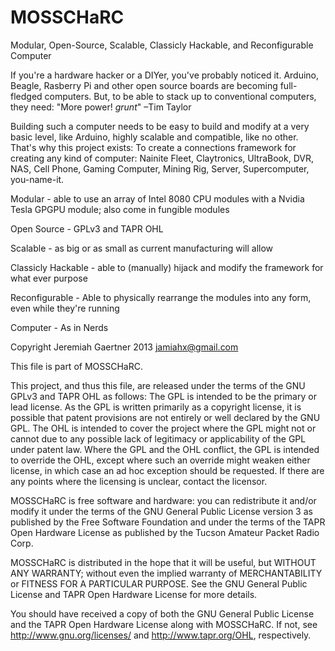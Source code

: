 MOSSCHaRC
========

Modular, Open-Source, Scalable, Classicly Hackable, and Reconfigurable Computer

If you're a hardware hacker or a DIYer, you've probably noticed it. Arduino, Beagle, Rasberry Pi and other open source boards are becoming full-fledged computers. But, to be able to stack up to conventional computers, they need:
				"More power! *grunt*" –Tim Taylor

Building such a computer needs to be easy to build and modify at a very basic level, like Arduino, highly scalable and compatible, like no other. That's why this project exists: To create a connections framework for creating any kind of computer: Nainite Fleet, Claytronics, UltraBook, DVR, NAS, Cell Phone, Gaming Computer, Mining Rig, Server, Supercomputer, you-name-it.

Modular - able to use an array of Intel 8080 CPU modules with a Nvidia Tesla GPGPU module; also come in fungible modules

Open Source - GPLv3 and TAPR OHL 

Scalable - as big or as small as current manufacturing will allow

Classicly Hackable - able to (manually) hijack and modify the framework for what ever purpose

Reconfigurable - Able to physically rearrange the modules into any form, even while they're running

Computer - As in Nerds




Copyright Jeremiah Gaertner 2013
jamiahx@gmail.com

This file is part of MOSSCHaRC.

This project, and thus this file, are released under the terms of the GNU GPLv3 and TAPR OHL as follows:
	The GPL is intended to be the primary or lead license.
	As the GPL is written primarily as a copyright license, it is possible that patent provisions are not entirely or well declared by the GNU GPL.
	The OHL is intended to cover the project where the GPL might not or cannot due to any possible lack of legitimacy or applicability of the GPL under patent law.
	Where the GPL and the OHL conflict, the GPL is intended to override the OHL, except where such an override might weaken either license, in which case an ad hoc exception should be requested.
	If there are any points where the licensing is unclear, contact the licensor.

MOSSCHaRC is free software and hardware: you can redistribute it and/or modify
it under the terms of the GNU General Public License version 3 as published by
the Free Software Foundation and under the terms of the TAPR Open Hardware License
as published by the Tucson Amateur Packet Radio Corp.

MOSSCHaRC is distributed in the hope that it will be useful,
but WITHOUT ANY WARRANTY; without even the implied warranty of
MERCHANTABILITY or FITNESS FOR A PARTICULAR PURPOSE.  See the
GNU General Public License and TAPR Open Hardware License for more details.

You should have received a copy of both the GNU General Public License and the TAPR
Open Hardware License along with MOSSCHaRC.  If not, see
<http://www.gnu.org/licenses/> and <http://www.tapr.org/OHL>, respectively.
